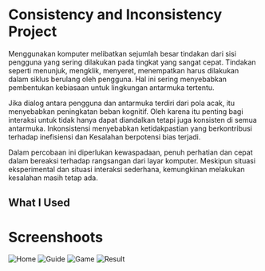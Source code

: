 # Consistency and Inconsistency Project
<p>Menggunakan komputer melibatkan sejumlah besar tindakan dari sisi pengguna yang sering dilakukan pada tingkat yang sangat cepat. Tindakan seperti menunjuk, mengklik, menyeret, menempatkan harus dilakukan dalam siklus berulang oleh pengguna. Hal ini sering menyebabkan pembentukan kebiasaan untuk lingkungan antarmuka tertentu.</p>
<p>Jika dialog antara pengguna dan antarmuka terdiri dari pola acak, itu menyebabkan peningkatan beban kognitif. Oleh karena itu penting bagi interaksi untuk tidak hanya dapat diandalkan tetapi juga konsisten di semua antarmuka. Inkonsistensi menyebabkan ketidakpastian yang berkontribusi terhadap inefisiensi dan Kesalahan berpotensi bias terjadi.</p>
<p>Dalam percobaan ini diperlukan kewaspadaan, penuh perhatian dan cepat dalam bereaksi terhadap rangsangan dari layar komputer. Meskipun situasi eksperimental dan situasi interaksi sederhana, kemungkinan melakukan kesalahan masih tetap ada.</p>
<h2>What I Used</h2>
<!-- <h2>Goals</h2> -->

# Screenshoots
![Home](https://user-images.githubusercontent.com/84588706/153857534-1751a03f-8422-40bb-b9de-344144d75bf6.jpg)
![Guide](https://user-images.githubusercontent.com/84588706/153857613-559b0196-f3db-401a-ba04-e4b993824cc5.jpg)
![Game](https://user-images.githubusercontent.com/84588706/153857718-9a184fd4-e1f7-4b4d-9f06-5779d2847f59.jpg)
![Result](https://user-images.githubusercontent.com/84588706/153857788-eebba38b-aee8-4b46-a15a-2bf77cbfeece.jpg)
